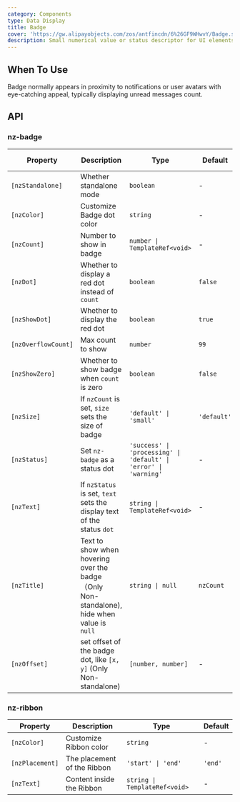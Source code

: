 ```yaml
---
category: Components
type: Data Display
title: Badge
cover: 'https://gw.alipayobjects.com/zos/antfincdn/6%26GF9WHwvY/Badge.svg'
description: Small numerical value or status descriptor for UI elements.
---
```


## When To Use

Badge normally appears in proximity to notifications or user avatars with eye-catching appeal, typically displaying
unread messages count.

## API

### nz-badge

| Property            | Description                                                                                | Type                                                             | Default     | Global Config |
| ------------------- | ------------------------------------------------------------------------------------------ | ---------------------------------------------------------------- | ----------- | ------------- |
| `[nzStandalone]`    | Whether standalone mode                                                                    | `boolean`                                                        | -           | -             |
| `[nzColor]`         | Customize Badge dot color                                                                  | `string`                                                         | -           | ✅            |
| `[nzCount]`         | Number to show in badge                                                                    | `number \| TemplateRef<void>`                                    | -           |
| `[nzDot]`           | Whether to display a red dot instead of `count`                                            | `boolean`                                                        | `false`     |
| `[nzShowDot]`       | Whether to display the red dot                                                             | `boolean`                                                        | `true`      |
| `[nzOverflowCount]` | Max count to show                                                                          | `number`                                                         | `99`        | ✅            |
| `[nzShowZero]`      | Whether to show badge when `count` is zero                                                 | `boolean`                                                        | `false`     |
| `[nzSize]`          | If `nzCount` is set, `size` sets the size of badge                                         | `'default' \| 'small'`                                           | `'default'` |
| `[nzStatus]`        | Set `nz-badge` as a status dot                                                             | `'success' \| 'processing' \| 'default' \| 'error' \| 'warning'` | -           |
| `[nzText]`          | If `nzStatus` is set, `text` sets the display text of the status `dot`                     | `string \| TemplateRef<void>`                                    | -           |
| `[nzTitle]`         | Text to show when hovering over the badge（Only Non-standalone), hide when value is `null` | `string \| null`                                                 | `nzCount`   |
| `[nzOffset]`        | set offset of the badge dot, like `[x, y]` (Only Non-standalone)                           | `[number, number]`                                               | -           |

### nz-ribbon

| Property        | Description                 | Type                          | Default |
| --------------- | --------------------------- | ----------------------------- | ------- |
| `[nzColor]`     | Customize Ribbon color      | `string`                      | -       |
| `[nzPlacement]` | The placement of the Ribbon | `'start' \| 'end'`            | `'end'` |
| `[nzText]`      | Content inside the Ribbon   | `string \| TemplateRef<void>` | -       |
